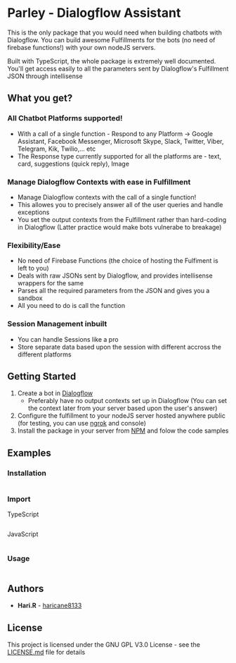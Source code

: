 # Parley - Dialogflow Assistant

This is the only package that you would need when building chatbots with Dialogflow. You can build awesome Fulfillments for the bots (no need of firebase functions!) with your own nodeJS servers.

Built with TypeScript, the whole package is extremely well documented. You'll get access easily to all the parameters sent by Dialogflow's Fulfillment JSON through intellisense

## What you get?

### All Chatbot Platforms supported!
- With a call of a single function - Respond to any Platform -> Google Assistant, Facebook Messenger, Microsoft Skype, Slack, Twitter, Viber, Telegram, Kik, Twilio,... etc
- The Response type currently supported for all the platforms are - text, card, suggestions (quick reply), Image

### Manage Dialogflow Contexts with ease in Fulfillment
- Manage Dialogflow contexts with the call of a single function!
- This allowes you to precisely answer all of the user queries and handle exceptions
- You set the output contexts from the Fulfillment rather than hard-coding in Dialogflow (Latter practice would make bots vulnerabe to breakage)

### Flexibility/Ease
- No need of Firebase Functions (the choice of hosting the Fulfiment is left to you)
- Deals with raw JSONs sent by Dialogflow, and provides intellisense wrappers for the same
- Parses all the required parameters from the JSON and gives you a sandbox
- All you need to do is call the function

### Session Management inbuilt
- You can handle Sessions like a pro
- Store separate data based upon the session with different accross the different platforms

## Getting Started

1. Create a bot in [Dialogflow](https://www.dialogflow.com/)
   - Preferably have no output contexts set up in Dialogflow (You can set the context later from your server based upon the user's answer)
2. Configure the fulfillment to your nodeJS server hosted anywhere public (for testing, you can use [ngrok](https://ngrok.com/) and console)
3. Install the package in your server from [NPM](https://www.npmjs.com/) and folow the code samples

## Examples

### Installation

```powershell
```

### Import

TypeScript
```ts
```

JavaScript
```js
```

### Usage

```js

```

## Authors

* **Hari.R** - [haricane8133](https://github.com/haricane8133)

## License

This project is licensed under the GNU GPL V3.0 License - see the [LICENSE.md](LICENSE.md) file for details
